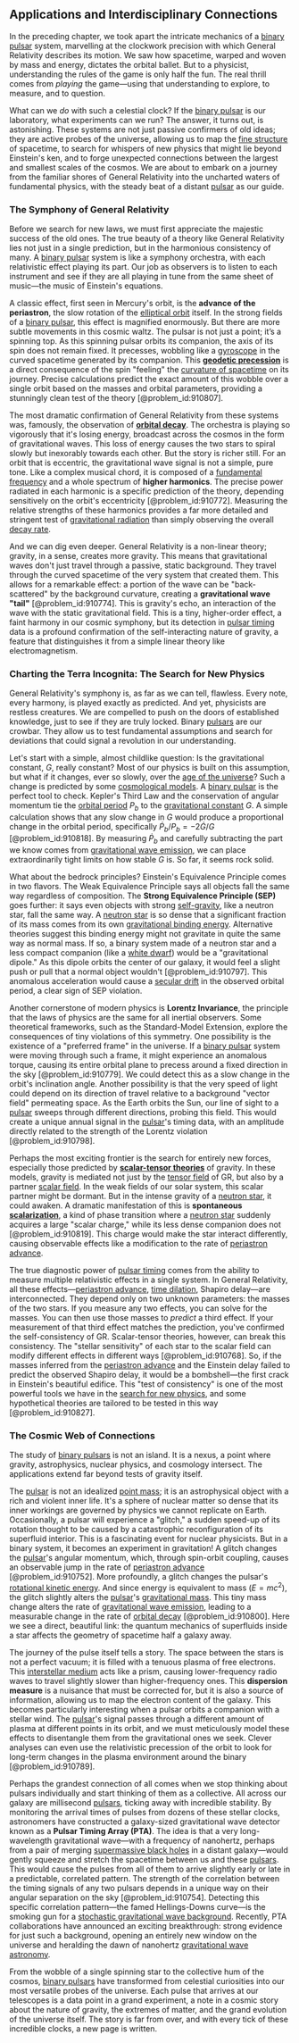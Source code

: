 ## Applications and Interdisciplinary Connections

In the preceding chapter, we took apart the intricate mechanics of a [binary pulsar](@article_id:157135) system, marvelling at the clockwork precision with which General Relativity describes its motion. We saw how spacetime, warped and woven by mass and energy, dictates the orbital ballet. But to a physicist, understanding the rules of the game is only half the fun. The real thrill comes from *playing* the game—using that understanding to explore, to measure, and to question.

What can we *do* with such a celestial clock? If the [binary pulsar](@article_id:157135) is our laboratory, what experiments can we run? The answer, it turns out, is astonishing. These systems are not just passive confirmers of old ideas; they are active probes of the universe, allowing us to map the [fine structure](@article_id:140367) of spacetime, to search for whispers of new physics that might lie beyond Einstein's ken, and to forge unexpected connections between the largest and smallest scales of the cosmos. We are about to embark on a journey from the familiar shores of General Relativity into the uncharted waters of fundamental physics, with the steady beat of a distant [pulsar](@article_id:160867) as our guide.

### The Symphony of General Relativity

Before we search for new laws, we must first appreciate the majestic success of the old ones. The true beauty of a theory like General Relativity lies not just in a single prediction, but in the harmonious consistency of many. A [binary pulsar](@article_id:157135) system is like a symphony orchestra, with each relativistic effect playing its part. Our job as observers is to listen to each instrument and see if they are all playing in tune from the same sheet of music—the music of Einstein's equations.

A classic effect, first seen in Mercury's orbit, is the **advance of the periastron**, the slow rotation of the [elliptical orbit](@article_id:174414) itself. In the strong fields of a [binary pulsar](@article_id:157135), this effect is magnified enormously. But there are more subtle movements in this cosmic waltz. The pulsar is not just a point; it’s a spinning top. As this spinning pulsar orbits its companion, the axis of its spin does not remain fixed. It precesses, wobbling like a [gyroscope](@article_id:172456) in the curved spacetime generated by its companion. This **[geodetic precession](@article_id:160365)** is a direct consequence of the spin "feeling" the [curvature of spacetime](@article_id:188986) on its journey. Precise calculations predict the exact amount of this wobble over a single orbit based on the masses and orbital parameters, providing a stunningly clean test of the theory [@problem_id:910807].

The most dramatic confirmation of General Relativity from these systems was, famously, the observation of **[orbital decay](@article_id:159770)**. The orchestra is playing so vigorously that it's losing energy, broadcast across the cosmos in the form of gravitational waves. This loss of energy causes the two stars to spiral slowly but inexorably towards each other. But the story is richer still. For an orbit that is eccentric, the gravitational wave signal is not a simple, pure tone. Like a complex musical chord, it is composed of a [fundamental frequency](@article_id:267688) and a whole spectrum of **higher harmonics**. The precise power radiated in each harmonic is a specific prediction of the theory, depending sensitively on the orbit's eccentricity [@problem_id:910772]. Measuring the relative strengths of these harmonics provides a far more detailed and stringent test of [gravitational radiation](@article_id:265530) than simply observing the overall [decay rate](@article_id:156036).

And we can dig even deeper. General Relativity is a non-linear theory; gravity, in a sense, creates more gravity. This means that gravitational waves don't just travel through a passive, static background. They travel through the curved spacetime of the very system that created them. This allows for a remarkable effect: a portion of the wave can be "back-scattered" by the background curvature, creating a **gravitational wave "tail"** [@problem_id:910774]. This is gravity's echo, an interaction of the wave with the static gravitational field. This is a tiny, higher-order effect, a faint harmony in our cosmic symphony, but its detection in [pulsar timing](@article_id:262487) data is a profound confirmation of the self-interacting nature of gravity, a feature that distinguishes it from a simple linear theory like electromagnetism.

### Charting the Terra Incognita: The Search for New Physics

General Relativity's symphony is, as far as we can tell, flawless. Every note, every harmony, is played exactly as predicted. And yet, physicists are restless creatures. We are compelled to push on the doors of established knowledge, just to see if they are truly locked. Binary [pulsars](@article_id:203020) are our crowbar. They allow us to test fundamental assumptions and search for deviations that could signal a revolution in our understanding.

Let's start with a simple, almost childlike question: Is the gravitational constant, $G$, really constant? Most of our physics is built on this assumption, but what if it changes, ever so slowly, over the [age of the universe](@article_id:159300)? Such a change is predicted by some [cosmological models](@article_id:160922). A [binary pulsar](@article_id:157135) is the perfect tool to check. Kepler's Third Law and the conservation of angular momentum tie the [orbital period](@article_id:182078) $P_b$ to the [gravitational constant](@article_id:262210) $G$. A simple calculation shows that any slow change in $G$ would produce a proportional change in the orbital period, specifically $\dot{P}_b / P_b = -2 \dot{G} / G$ [@problem_id:910818]. By measuring $\dot{P}_b$ and carefully subtracting the part we know comes from [gravitational wave emission](@article_id:160346), we can place extraordinarily tight limits on how stable $G$ is. So far, it seems rock solid.

What about the bedrock principles? Einstein's Equivalence Principle comes in two flavors. The Weak Equivalence Principle says all objects fall the same way regardless of composition. The **Strong Equivalence Principle (SEP)** goes further: it says even objects with strong [self-gravity](@article_id:270521), like a neutron star, fall the same way. A [neutron star](@article_id:146765) is so dense that a significant fraction of its mass comes from its own [gravitational binding energy](@article_id:158559). Alternative theories suggest this binding energy might not gravitate in quite the same way as normal mass. If so, a binary system made of a neutron star and a less compact companion (like a [white dwarf](@article_id:146102)) would be a "gravitational dipole." As this dipole orbits the center of our galaxy, it would feel a slight push or pull that a normal object wouldn't [@problem_id:910797]. This anomalous acceleration would cause a [secular drift](@article_id:171905) in the observed orbital period, a clear sign of SEP violation.

Another cornerstone of modern physics is **Lorentz Invariance**, the principle that the laws of physics are the same for all inertial observers. Some theoretical frameworks, such as the Standard-Model Extension, explore the consequences of tiny violations of this symmetry. One possibility is the existence of a "preferred frame" in the universe. If a [binary pulsar](@article_id:157135) system were moving through such a frame, it might experience an anomalous torque, causing its entire orbital plane to precess around a fixed direction in the sky [@problem_id:910779]. We could detect this as a slow change in the orbit's inclination angle. Another possibility is that the very speed of light could depend on its direction of travel relative to a background "vector field" permeating space. As the Earth orbits the Sun, our line of sight to a [pulsar](@article_id:160867) sweeps through different directions, probing this field. This would create a unique annual signal in the [pulsar](@article_id:160867)'s timing data, with an amplitude directly related to the strength of the Lorentz violation [@problem_id:910798].

Perhaps the most exciting frontier is the search for entirely new forces, especially those predicted by **[scalar-tensor theories](@article_id:200096)** of gravity. In these models, gravity is mediated not just by the [tensor field](@article_id:266038) of GR, but also by a partner [scalar field](@article_id:153816). In the weak fields of our solar system, this scalar partner might be dormant. But in the intense gravity of a [neutron star](@article_id:146765), it could awaken. A dramatic manifestation of this is **spontaneous [scalarization](@article_id:634267)**, a kind of phase transition where a [neutron star](@article_id:146765) suddenly acquires a large "scalar charge," while its less dense companion does not [@problem_id:910819]. This charge would make the star interact differently, causing observable effects like a modification to the rate of [periastron advance](@article_id:273516).

The true diagnostic power of [pulsar timing](@article_id:262487) comes from the ability to measure multiple relativistic effects in a single system. In General Relativity, all these effects—[periastron advance](@article_id:273516), [time dilation](@article_id:157383), Shapiro delay—are interconnected. They depend only on two unknown parameters: the masses of the two stars. If you measure any two effects, you can solve for the masses. You can then use those masses to *predict* a third effect. If your measurement of that third effect matches the prediction, you've confirmed the self-consistency of GR. Scalar-tensor theories, however, can break this consistency. The "stellar sensitivity" of each star to the scalar field can modify different effects in different ways [@problem_id:910768]. So, if the masses inferred from the [periastron advance](@article_id:273516) and the Einstein delay failed to predict the observed Shapiro delay, it would be a bombshell—the first crack in Einstein's beautiful edifice. This "test of consistency" is one of the most powerful tools we have in the [search for new physics](@article_id:158642), and some hypothetical theories are tailored to be tested in this way [@problem_id:910827].

### The Cosmic Web of Connections

The study of [binary pulsars](@article_id:161651) is not an island. It is a nexus, a point where gravity, astrophysics, nuclear physics, and cosmology intersect. The applications extend far beyond tests of gravity itself.

The [pulsar](@article_id:160867) is not an idealized [point mass](@article_id:186274); it is an astrophysical object with a rich and violent inner life. It's a sphere of nuclear matter so dense that its inner workings are governed by physics we cannot replicate on Earth. Occasionally, a pulsar will experience a "glitch," a sudden speed-up of its rotation thought to be caused by a catastrophic reconfiguration of its superfluid interior. This is a fascinating event for nuclear physicists. But in a binary system, it becomes an experiment in gravitation! A glitch changes the [pulsar](@article_id:160867)'s angular momentum, which, through spin-orbit coupling, causes an observable jump in the rate of [periastron advance](@article_id:273516) [@problem_id:910752]. More profoundly, a glitch changes the pulsar's [rotational kinetic energy](@article_id:177174). And since energy is equivalent to mass ($E=mc^2$), the glitch slightly alters the [pulsar](@article_id:160867)'s [gravitational mass](@article_id:260254). This tiny mass change alters the rate of [gravitational wave emission](@article_id:160346), leading to a measurable change in the rate of [orbital decay](@article_id:159770) [@problem_id:910800]. Here we see a direct, beautiful link: the quantum mechanics of superfluids inside a star affects the geometry of spacetime half a galaxy away.

The journey of the pulse itself tells a story. The space between the stars is not a perfect vacuum; it is filled with a tenuous plasma of free electrons. This [interstellar medium](@article_id:149537) acts like a prism, causing lower-frequency radio waves to travel slightly slower than higher-frequency ones. This **dispersion measure** is a nuisance that must be corrected for, but it is also a source of information, allowing us to map the electron content of the galaxy. This becomes particularly interesting when a pulsar orbits a companion with a stellar wind. The [pulsar](@article_id:160867)'s signal passes through a different amount of plasma at different points in its orbit, and we must meticulously model these effects to disentangle them from the gravitational ones we seek. Clever analyses can even use the relativistic precession of the orbit to look for long-term changes in the plasma environment around the binary [@problem_id:910789].

Perhaps the grandest connection of all comes when we stop thinking about pulsars individually and start thinking of them as a collective. All across our galaxy are millisecond [pulsars](@article_id:203020), ticking away with incredible stability. By monitoring the arrival times of pulses from dozens of these stellar clocks, astronomers have constructed a galaxy-sized gravitational wave detector known as a **Pulsar Timing Array (PTA)**. The idea is that a very long-wavelength gravitational wave—with a frequency of nanohertz, perhaps from a pair of merging [supermassive black holes](@article_id:157302) in a distant galaxy—would gently squeeze and stretch the spacetime between us and these [pulsars](@article_id:203020). This would cause the pulses from all of them to arrive slightly early or late in a predictable, correlated pattern. The strength of the correlation between the timing signals of any two pulsars depends in a unique way on their angular separation on the sky [@problem_id:910754]. Detecting this specific correlation pattern—the famed Hellings-Downs curve—is the smoking gun for a [stochastic gravitational wave background](@article_id:190133). Recently, PTA collaborations have announced an exciting breakthrough: strong evidence for just such a background, opening an entirely new window on the universe and heralding the dawn of nanohertz [gravitational wave astronomy](@article_id:143840).

From the wobble of a single spinning star to the collective hum of the cosmos, [binary pulsars](@article_id:161651) have transformed from celestial curiosities into our most versatile probes of the universe. Each pulse that arrives at our telescopes is a data point in a grand experiment, a note in a cosmic story about the nature of gravity, the extremes of matter, and the grand evolution of the universe itself. The story is far from over, and with every tick of these incredible clocks, a new page is written.